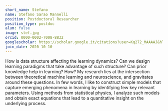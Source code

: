 ```yaml
---
short_name: Stefano
name: Stefano Sarao Mannelli
position: Postdoctoral Researcher
position_type: postdoc
alum: false
image: stef.jpg
orcid: 0000-0002-7008-8832
googlescholar: https://scholar.google.it/citations?user=Kq272_MAAAAJ&hl=en&oi=ao
join_date: 2020-10-10
---
```

How is data structure affecting the learning dynamics? Can we design learning paradigms that take advantage of such structure? 
Can prior knowledge help in learning? How? 
My research lies at the intersection between theoretical machine learning and neuroscience, and gravitates around these questions. 
In few words, I like to construct simple models that capture emerging phenomena in learning by identifying few key relevant parameters. 
Using methods from statistical physics, I analyze such models and obtain exact equations that lead to a quantitative insight on the underlying process.

